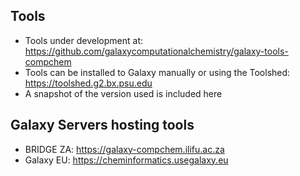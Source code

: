 
## Tools
- Tools under development at: https://github.com/galaxycomputationalchemistry/galaxy-tools-compchem
- Tools can be installed to Galaxy manually or using the Toolshed: https://toolshed.g2.bx.psu.edu
- A snapshot of the version used is included here

## Galaxy Servers hosting tools
- BRIDGE ZA: https://galaxy-compchem.ilifu.ac.za
- Galaxy EU: https://cheminformatics.usegalaxy.eu 
